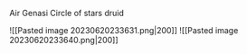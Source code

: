 Air Genasi
Circle of stars druid

 
![[Pasted image 20230620233631.png|200]]   ![[Pasted image 20230620233640.png|200]]
